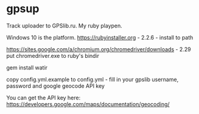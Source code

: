 # gpsup
Track uploader to GPSlib.ru. My ruby playpen.

Windows 10 is the platform.
https://rubyinstaller.org - 2.2.6 - install to path

https://sites.google.com/a/chromium.org/chromedriver/downloads - 2.29
put chromedriver.exe to ruby's bindir

gem install watir

copy config.yml.example to config.yml - fill in your gpslib username, password and google geocode API key

You can get the API key here:
https://developers.google.com/maps/documentation/geocoding/

